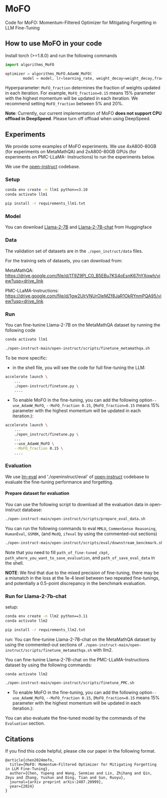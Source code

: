# MoFO
Code for MoFO: Momentum-Filtered Optimizer for Mitigating Forgetting in LLM Fine-Tuning

## How to use MoFO in your code

Install torch (>=1.8.0) and run the following commands
```python
import algorithms_MoFO

optimizer = algorithms_MoFO.AdamW_MoFO(
        model = model, lr=learning_rate, weight_decay=weight_decay,fraction=MoFO_fraction)
```

Hyperparameter: `MoFO_fraction` determines the fraction of weights updated in each iteration. For example, `MoFO_fraction=0.15` means 15% parameter with the highest momentum will be updated in each iteration. We recommend setting `MoFO_fraction` between 5% and 20%.

**Note**: Currently, our current implementation of MoFO **does not support CPU offload in DeepSpeed**. Please turn off offload when using DeepSpeed.

## Experiments
We provide some examples of MoFO experiments. We use 4xA800-80GB (for experiments on MetaMathQA) and 2xA800-80GB GPUs (for experiments on  PMC-LLaMA-
Instructions) to run the experiments below. 

We use the [open-instruct](https://github.com/allenai/open-instruct) codebase.

### Setup
```bash
conda env create -n llm1 python==3.10
conda activate llm1

pip install -r requirements_llm1.txt
```


### Model
You can download [Llama-2-7B](https://huggingface.co/meta-llama/Llama-2-7b-hf) and [Llama-2-7B-chat](https://huggingface.co/meta-llama/Llama-2-7b-chat-hf) from Huggingface

### Data
The validation set of datasets are in the `./open_instruct/data` files.

For the training sets of datasets, you can download from:

MetaMathQA:  https://drive.google.com/file/d/1T9Z9PI_C0_B5EBu7KS4oEsnK67hYXqwh/view?usp=drive_link

PMC-LLaMA-Instructions:  https://drive.google.com/file/d/1gw2UlrVNUrOleMZf8JaR1OkRYnmPQA95/view?usp=drive_link


### Run

You can fine-tunine Llama-2-7B on the MetaMathQA dataset by running the following code
```bash
conda activate llm1

./open-instruct-main/open-instruct/scripts/finetune_metamathqa.sh
```

To be more specific:
* in the shell file,  you will see the code for full fine-tuning the LLM:
```bash
accelerate launch \
    ...
    ./open-instruct/finetune.py \
    ....
```
* To enable MoFO in the fine-tuning, you can add the following option`--use_AdamW_MoFO`, `--MoFO_fraction 0.15`, (`MoFO_fraction=0.15` means 15% parameter with the highest momentum will be updated in each iteration.):
```bash
accelerate launch \
    ...
    ./open_instruct/finetune.py \
    ...
    --use_AdamW_MoFO \
    --MoFO_fraction 0.15 \
    ....
```

### Evaluation
We use [lm-eval](https://github.com/EleutherAI/lm-evaluation-harness) and './openinstruct/eval' of [open-instruct](https://github.com/allenai/open-instruct) codebase to evaluate the fine-tuning performance and forgetting.

#### Prepare dataset for evaluation
You can use the following script to download all the evaluation data in open-instruct database:

```bash
./open-instruct-main/open-instruct/scripts/prepare_eval_data.sh
```

You can run the following commands to eval `MMLU`, `CommenSense Reasoning`, `HumanEval`, `GSM8K`, (and `MedQ`, `ifeval` by using the commented-out sections)

```bash
./open-instruct-main/open-instruct/scripts/eval/downstream_benckmark.sh
```
Note that you need to fill `path_of_fine-tuned_ckpt`, `path_where_you_want_to_save_evaluation`, and `path_of_save_eval_data` in the shell.

**NOTE**: We find that due to the mixed precision of fine-tuning, there may be a mismatch in the loss at the 1e-4 level between two repeated fine-tunings, and potentially a 0.5-point discrepancy in the benchmark evaluation.



### Run for Llama-2-7b-chat

setup: 
```bash
conda env create -n llm2 python==3.11
conda activate llm2

pip install -r requirements_llm2.txt
```

run:
You can fine-tunine Llama-2-7B-chat on the MetaMathQA dataset by using the commented-out sections of `./open-instruct-main/open-instruct/scripts/finetune_metamathqa.sh` with llm2.


You can fine-tunine Llama-2-7B-chat on the PMC-LLaMA-Instructions dataset by using the following commands:
```bash
conda activate llm2

./open-instruct-main/open-instruct/scripts/finetune_PMC.sh
```
* To enable MoFO in the fine-tuning, you can add the following option`--use_AdamW_MoFO`, `--MoFO_fraction 0.15`, (`MoFO_fraction=0.15` means 15% parameter with the highest momentum will be updated in each iteration.):


You can also evaluate the fine-tuned model by the commands of the `Evaluation` section.

## Citations

If you find this code helpful, please cite our paper in the following format.

```
@article{chen2024mofo,
  title={MoFO: Momentum-Filtered Optimizer for Mitigating Forgetting in LLM Fine-Tuning},
  author={Chen, Yupeng and Wang, Senmiao and Lin, Zhihang and Qin, Zeyu and Zhang, Yushun and Ding, Tian and Sun, Ruoyu},
  journal={arXiv preprint arXiv:2407.20999},
  year={2024}
}
```
